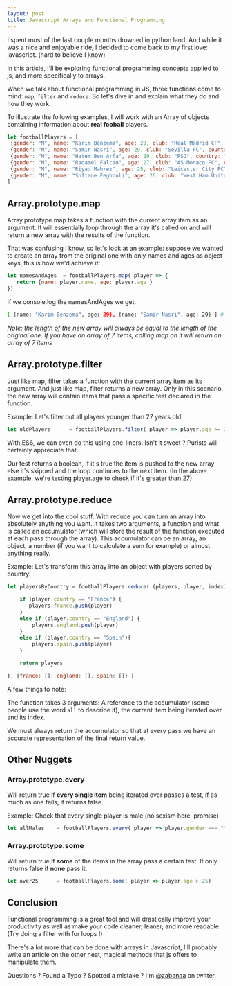 ```yaml
---
layout: post
title: Javascript Arrays and Functional Programming
---
```


I spent most of the last couple months drowned in python land.
And while it was a nice and enjoyable ride, I decided to come back to my first
love: javascript. (hard to believe I know)

In this article, I'll be exploring functional programming concepts applied to
js, and more specifically to arrays.

When we talk about functional programming in JS, three functions come to mind:
`map`, `filter` and `reduce`. So let's dive in and explain what they do and how
they work.

To illustrate the following examples, I will work with an Array of objects
containing information about **real fooball** players.

```javascript
let footballPlayers = [
 {gender: "M", name: "Karim Benzema", age: 29, club: "Real Madrid CF", country: "Spain"},
 {gender: "M", name: "Samir Nasri", age: 29, club: "Sevilla FC", country: "Spain"},
 {gender: "M", name: "Hatem Ben Arfa", age: 29, club: "PSG", country: "France"},
 {gender: "M", name: "Radamel Falcao", age: 27, club: "AS Monaco FC", country: "France"},
 {gender: "M", name: "Riyad Mahrez", age: 25, club: "Leicester City FC", country: "England"},
 {gender: "M", name: "Sofiane Feghouli", age: 26, club: "West Ham United", country: "England"}
]
```

## Array.prototype.map

Array.prototype.map takes a function with the current array item as an argument.
It will essentially loop through the array it's called on and will return a new
array with the results of the function.

That was confusing I know, so let's look at an example: suppose we wanted to
create an array from the original one with only names and ages as object keys,
this is how we'd achieve it:

```javascript
let namesAndAges  = footballPlayers.map( player => {
   return {name: player.name, age: player.age }
})
```
If we console.log the namesAndAges we get:

```bash
[ {name: "Karim Benzema", age: 29}, {name: "Samir Nasri", age: 29} ] # ...
```

_Note: the length of the new array will always be equal to the length of the
original one. If you have an array of 7 items, calling map on it will return an
array of 7 items_

## Array.prototype.filter

Just like map, filter takes a function with the current array item as its
argument. And just like map, filter returns a new array. Only in this scenario,
the new array will contain items that pass a specific test declared in the
function.

Example: Let's filter out all players younger than 27 years old.

```javascript
let oldPlayers      = footballPlayers.filter( player => player.age >= 27 )
```
With ES6, we can even do this using one-liners. Isn't it sweet ? Purists will
certainly appreciate that.

Our test returns a boolean, if it's true the item is pushed to the new array
else it's skipped and the loop continues to the next item. (In the above
example, we're testing player.age to check if it's greater than 27)

## Array.prototype.reduce

Now we get into the cool stuff. With reduce you can turn an array into
absolutely anything you want. It takes two arguments, a function and what is
called an accumulator (which will store the result of the function executed at
each pass through the array). This accumulator can be an array, an object, a
number (if you want to calculate a sum for example) or almost anything really.

Example: Let's transform this array into an object with players sorted by
country.

```javascript
let playersByCountry = footballPlayers.reduce( (players, player, index) => {

    if (player.country == "France") {
       players.france.push(player)
    }
    else if (player.country == "England") {
        players.england.push(player)
    }
    else if (player.country == "Spain"){
        players.spain.push(player)
    }

    return players

}, {france: [], england: [], spain: []} )

```
A few things to note:

The function takes 3 arguments: A reference to the accumulator
(some people use the word `all` to describe it), the current item being iterated
over and its index.

We must always return the accumulator so that at every pass we have an accurate
representation of the final return value.

## Other Nuggets

### Array.prototype.every

Will return true if **every single item** being iterated over passes a test, if
as much as one fails, it returns false.

Example: Check that every single player is male (no sexism here, promise)

```javascript
let allMales    = footballPlayers.every( player => player.gender === "M" )
```

### Array.prototype.some

Will return true if **some** of the items in the array pass a certain test. It
only returns false if **none** pass it.

```javascript
let over25      = footballPlayers.some( player => player.age > 25)
```

## Conclusion

Functional programming is a great tool and will drastically improve your productivity
as well as make your code cleaner, leaner, and more readable. (Try doing a
filter with for loops !)

There's a lot more that can be done with arrays in Javascript, I'll probably write
an article on the other neat, magical methods that js offers to manipulate them.

Questions ? Found a Typo ? Spotted a mistake ? I'm
[@zabanaa](https://twitter.com/zabanaa_) on twitter.
